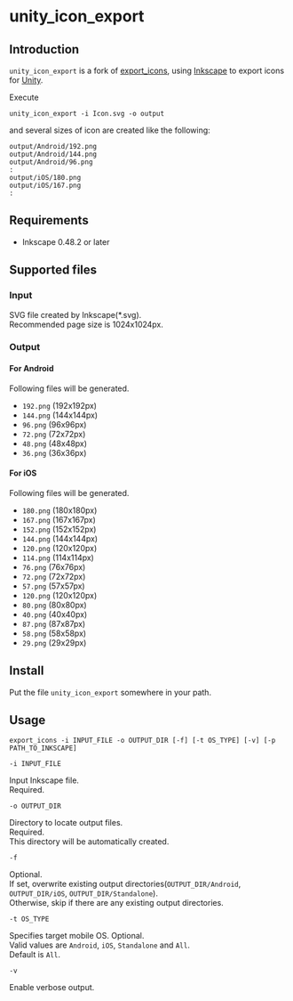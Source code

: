 unity\_icon\_export
============

## Introduction

`unity_icon_export` is a fork of [export_icons](https://github.com/ksoichiro/export_icons), 
using [Inkscape](http://inkscape.org/) to export icons for [Unity](https://unity3d.com).

Execute

    unity_icon_export -i Icon.svg -o output

and several sizes of icon are created like the following:

    output/Android/192.png
    output/Android/144.png
    output/Android/96.png
    :
    output/iOS/180.png
    output/iOS/167.png
    :

## Requirements

* Inkscape 0.48.2 or later

## Supported files

### Input

SVG file created by Inkscape(*.svg).  
Recommended page size is 1024x1024px.

### Output

#### For Android

Following files will be generated.

* `192.png` (192x192px)
* `144.png` (144x144px)
* `96.png` (96x96px)
* `72.png` (72x72px)
* `48.png` (48x48px)
* `36.png` (36x36px)

#### For iOS

Following files will be generated.

* `180.png` (180x180px)
* `167.png` (167x167px)
* `152.png` (152x152px)
* `144.png` (144x144px)
* `120.png` (120x120px)
* `114.png` (114x114px)
* `76.png` (76x76px)
* `72.png` (72x72px)
* `57.png` (57x57px)
* `120.png` (120x120px)
* `80.png` (80x80px)
* `40.png` (40x40px)
* `87.png` (87x87px)
* `58.png` (58x58px)
* `29.png` (29x29px)

## Install

Put the file `unity_icon_export` somewhere in your path.

## Usage

    export_icons -i INPUT_FILE -o OUTPUT_DIR [-f] [-t OS_TYPE] [-v] [-p PATH_TO_INKSCAPE]

`-i INPUT_FILE`

Input Inkscape file.  
Required.

`-o OUTPUT_DIR`

Directory to locate output files.  
Required.  
This directory will be automatically created.

`-f`

Optional.   
If set, overwrite existing output directories(`OUTPUT_DIR/Android`, `OUTPUT_DIR/iOS`, `OUTPUT_DIR/Standalone`).  
Otherwise, skip if there are any existing output directories.

`-t OS_TYPE`

Specifies target mobile OS. Optional.  
Valid values are `Android`, `iOS`, `Standalone` and `All`.  
Default is `All`.

`-v`

Enable verbose output.
